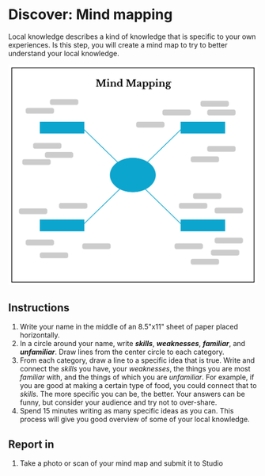 
# Discover: Mind mapping

Local knowledge describes a kind of knowledge that is specific to your own experiences. Is this step, you will create a mind map to try to better understand your local knowledge.

![Graphic of mindmapping](/assets/mind-mapping-1200px@2x.png)

## Instructions

1. Write your name in the middle of an 8.5"x11" sheet of paper placed horizontally.
2. In a circle around your name, write _**skills**_, _**weaknesses**_, _**familiar**_, and _**unfamiliar**_. Draw lines from the center circle to each category.
3. From each category, draw a line to a specific idea that is true. Write and connect the _skills_ you have, your _weaknesses_, the things you are most _familiar_ with, and the things of which you are _unfamiliar_. For example, if you are good at making a certain type of food, you could connect that to _skills_. The more specific you can be, the better. Your answers can be funny, but consider your audience and try not to over-share.
4. Spend 15 minutes writing as many specific ideas as you can. This process will give you good overview of some of your local knowledge.



## Report in

1. Take a photo or scan of your mind map and submit it to Studio



